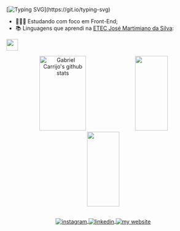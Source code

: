 [![Typing SVG](https://readme-typing-svg.demolab.com?font=Fira+Code&size=35&pause=1000&color=FAFAD2&center=true&width=1000&lines=Ol%C3%A1%2C+Seja+bem+vindo(a);Sou+o+Gabriel+Carrijo;Estou+estudando+para+me+tornar+programador!)](https://git.io/typing-svg)

- 👩🏻‍💻 Estudando com foco em Front-End;
- 📚 Linguagens que aprendi na [ETEC José Martimiano da Silva](https://etecribeiraopreto.com.br/):<br>
<p align="left">
  <a hreft="https://skillicons.dev">
    <img src="https://skillicons.dev/icons?i=html,css,bootstrap,php,java,cs,mysql,git&theme=dark" height="30"/>
  </a>
</p>

<!--
[![My Skills](https://skillicons.dev/icons?i=html,css,bootstrap,php,java,cs,mysql,git&theme=dark)](https://skillicons.dev)

<code><img height="25" alt="HTML" src="https://raw.githubusercontent.com/github/explore/80688e429a7d4ef2fca1e82350fe8e3517d3494d/topics/html/html.png"></code>
<code><img height="25" alt="CSS" src="https://raw.githubusercontent.com/github/explore/80688e429a7d4ef2fca1e82350fe8e3517d3494d/topics/css/css.png"></code>
<code><img height="25" alt="BOOTSTRAP" src="https://raw.githubusercontent.com/github/explore/80688e429a7d4ef2fca1e82350fe8e3517d3494d/topics/bootstrap/bootstrap.png"></code>
<code><img height="25" alt="PHP" src="https://raw.githubusercontent.com/github/explore/80688e429a7d4ef2fca1e82350fe8e3517d3494d/topics/php/php.png"></code>
<code><img height="20" alt="ASP.NET" src="https://raw.githubusercontent.com/github/explore/80688e429a7d4ef2fca1e82350fe8e3517d3494d/topics/aspnet/aspnet.png"></code>
<code><img height="25" alt="MYSQL" src="https://raw.githubusercontent.com/github/explore/80688e429a7d4ef2fca1e82350fe8e3517d3494d/topics/mysql/mysql.png"></code>
<code><img height="25" alt="JAVA" src="https://raw.githubusercontent.com/github/explore/80688e429a7d4ef2fca1e82350fe8e3517d3494d/topics/java/java.png"></code>

   Programação WEB: HTML, CSS, PHP, ASP.NET e MySQL.
  Mobile & Desktop: Java (POO) & Delphi. -->
       
<div align="center">  
  <img width="49%" height="195px" src="https://github-readme-stats.vercel.app/api?username=carrijo-ga&show_icons=true&count_private=true&hide_border=true&bg_color=0d1117&theme=dark" alt="Gabriel Carrijo's github stats"/> 
  <img width="41%" height="195px" src="https://github-readme-stats.vercel.app/api/top-langs/?username=carrijo-ga&layout=compact&hide_border=true&bg_color=0d1117&theme=dark"/>
  <img width="41%" height="195px" src="https://github-readme-stats.vercel.app/api/wakatime?username=carrijoga&hide_border=true&bg_color=0d1117&theme=dark"/>
</div>

##

<p align="center">
  <a href="https://www.instagram.com/carrijo_ga/" target="_blank">
 <img align="center" src="https://img.shields.io/badge/-carrijo_ga-05122A?style=flat&logo=instagram" alt="instagram"/>
</a>
<a href="https://www.linkedin.com/in/gabrielcarrijo/" target="_blank">
  <img align="center" src="https://img.shields.io/badge/-Gabriel_Carrijo-05122A?style=flat&logo=linkedin" alt="linkedin"/>
</a>
<a href="https://cutt.ly/carrijo_ga" target="_blank">
  <img align="center" src="https://img.shields.io/badge/-My_Website-05122A?style=flat" alt="my website"/>
</a>
</p>
